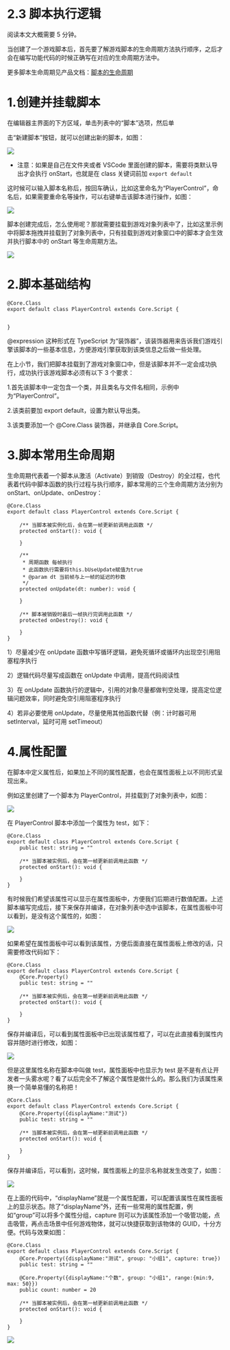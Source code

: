# 2.3 脚本执行逻辑

阅读本文大概需要 5 分钟。

当创建了一个游戏脚本后，首先要了解游戏脚本的生命周期方法执行顺序，之后才会在编写功能代码的时候正确写在对应的生命周期方法中。

更多脚本生命周期见产品文档：[脚本的生命周期](https://meta.feishu.cn/wiki/wikcn7CtII4GknlOpVYJcpleiSd)

# 1.创建并挂载脚本

在编辑器主界面的下方区域，单击列表中的“脚本”选项，然后单

击“新建脚本”按钮，就可以创建出新的脚本，如图：

![](https://wstatic-a1.233leyuan.com/productdocs/static/boxcnd6Cpki98nfG3JiK81LRyoc.png)

- 注意：如果是自己在文件夹或者 VSCode 里面创建的脚本，需要将类默认导出才会执行 onStart，也就是在 class 关键词前加 `export default `

这时候可以输入脚本名称后，按回车确认，比如这里命名为“PlayerControl”，命名后，如果需要重命名等操作，可以右键单击该脚本进行操作，如图：

![](https://wstatic-a1.233leyuan.com/productdocs/static/boxcn7ufLPNoaHf3YXcKXRgdAkb.png)

脚本创建完成后，怎么使用呢？那就需要挂载到游戏对象列表中了，比如这里示例中将脚本拖拽并挂载到了对象列表中，只有挂载到游戏对象窗口中的脚本才会生效并执行脚本中的 onStart 等生命周期方法。

![](https://wstatic-a1.233leyuan.com/productdocs/static/boxcn113Ynyp3xgTUuHKsTdekad.png)

# 2.脚本基础结构

```
@Core.Class
export default class PlayerControl extends Core.Script {

    
}
```

@expression 这种形式在 TypeScript 为“装饰器”，该装饰器用来告诉我们游戏引擎该脚本的一些基本信息，方便游戏引擎获取到该类信息之后做一些处理。

在上小节，我们把脚本挂载到了游戏对象窗口中，但是该脚本并不一定会成功执行，成功执行该游戏脚本必须有以下 3 个要求：

1.首先该脚本中一定包含一个类，并且类名与文件名相同，示例中为“PlayerControl”。

2.该类前要加 export default，设置为默认导出类。

3.该类要添加一个 @Core.Class 装饰器，并继承自 Core.Script。

# 3.脚本常用生命周期

生命周期代表着一个脚本从激活（Activate）到销毁（Destroy）的全过程，也代表着代码中脚本函数的执行过程与执行顺序，脚本常用的三个生命周期方法分别为 onStart、onUpdate、onDestroy：

```
@Core.Class
export default class PlayerControl extends Core.Script {

    /** 当脚本被实例化后，会在第一帧更新前调用此函数 */
    protected onStart(): void {

    }

    /**
     * 周期函数 每帧执行
     * 此函数执行需要将this.bUseUpdate赋值为true
     * @param dt 当前帧与上一帧的延迟的秒数
     */
    protected onUpdate(dt: number): void {

    }

    /** 脚本被销毁时最后一帧执行完调用此函数 */
    protected onDestroy(): void {

    }
}
```

1）尽量减少在 onUpdate 函数中写循环逻辑，避免死循环或循环内出现空引用阻塞程序执行

2）逻辑代码尽量写成函数在 onUpdate 中调用，提高代码阅读性

3）在 onUpdate 函数执行的逻辑中，引用的对象尽量都做判空处理，提高定位逻辑问题效率，同时避免空引用阻塞程序执行

4）若非必要使用 onUpdate，尽量使用其他函数代替（例：计时器可用 setInterval，延时可用 setTimeout）

# 4.属性配置

在脚本中定义属性后，如果加上不同的属性配置，也会在属性面板上以不同形式呈现出来。

例如这里创建了一个脚本为 PlayerControl，并挂载到了对象列表中，如图：

![](https://wstatic-a1.233leyuan.com/productdocs/static/boxcn6zCyGe63Z2X9JeNGNqZj6b.png)

在 PlayerControl 脚本中添加一个属性为 test，如下：

```
@Core.Class
export default class PlayerControl extends Core.Script {
    public test: string = ""

    /** 当脚本被实例后，会在第一帧更新前调用此函数 */
    protected onStart(): void {
        
    }
}
```

有时候我们希望该属性可以显示在属性面板中，方便我们后期进行数值配置。上述脚本编写完成后，接下来保存并编译，在对象列表中选中该脚本，在属性面板中可以看到，是没有这个属性的，如图：

![](https://wstatic-a1.233leyuan.com/productdocs/static/boxcnLLgAS9WnwVst7ojTFWtHZ5.png)

如果希望在属性面板中可以看到该属性，方便后面直接在属性面板上修改的话，只需要修改代码如下：

```
@Core.Class
export default class PlayerControl extends Core.Script {
    @Core.Property()
    public test: string = ""

    /** 当脚本被实例后，会在第一帧更新前调用此函数 */
    protected onStart(): void {
        
    }
}
```

保存并编译后，可以看到属性面板中已出现该属性框了，可以在此直接看到属性内容并随时进行修改，如图：

![](https://wstatic-a1.233leyuan.com/productdocs/static/boxcntGCVQcTjpCQ0mqXBb2oQOh.png)

但是这里属性名称在脚本中叫做 test，属性面板中也显示为 test 是不是有点让开发者一头雾水呢？看了以后完全不了解这个属性是做什么的。那么我们为该属性来换一个简单易懂的名称把！

```
@Core.Class
export default class PlayerControl extends Core.Script {
    @Core.Property({displayName:"测试"})
    public test: string = ""

    /** 当脚本被实例后，会在第一帧更新前调用此函数 */
    protected onStart(): void {
        
    }
}
```

保存并编译后，可以看到，这时候，属性面板上的显示名称就发生改变了，如图：

![](https://wstatic-a1.233leyuan.com/productdocs/static/boxcntPa9mkgNxd7KIMYcBtrx5b.png)

在上面的代码中，“displayName”就是一个属性配置，可以配置该属性在属性面板上的显示状态。除了“displayName”外，还有一些常用的属性配置，例如“group”可以将多个属性分组，capture 则可以为该属性添加一个吸管功能，点击吸管，再点击场景中任何游戏物体，就可以快捷获取到该物体的 GUID，十分方便。代码与效果如图：

```
@Core.Class
export default class PlayerControl extends Core.Script {
    @Core.Property({displayName:"测试", group: "小组1", capture: true})
    public test: string = ""

    @Core.Property({displayName:"个数", group: "小组1", range:{min:9, max: 50}})
    public count: number = 20

    /** 当脚本被实例后，会在第一帧更新前调用此函数 */
    protected onStart(): void {
        
    }
}
```

![](https://wstatic-a1.233leyuan.com/productdocs/static/boxcncqeoNQQnRk2pfyBaWgBW9f.png)
